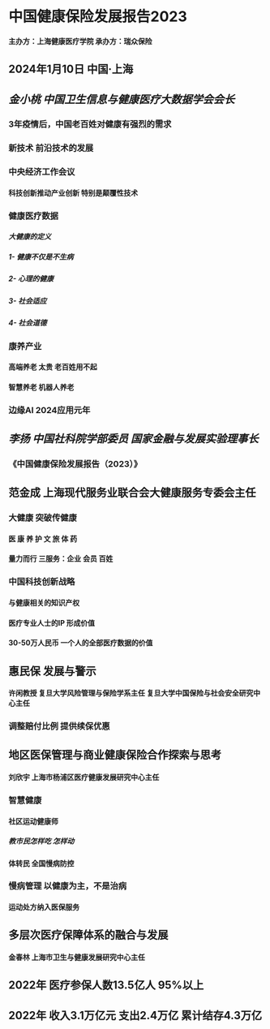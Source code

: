 # **中国健康保险发展报告2023**  
#### 主办方：上海健康医疗学院 承办方：瑞众保险  
## 2024年1月10日 中国·上海  
## *金小桃 中国卫生信息与健康医疗大数据学会会长*  
### 3年疫情后，中国老百姓对健康有强烈的需求  
### 新技术 前沿技术的发展  
### 中央经济工作会议 
#### 科技创新推动产业创新  特别是颠覆性技术   
### 健康医疗数据 
#### *大健康的定义*  
##### 1- 健康不仅是不生病  
##### 2- 心理的健康  
##### 3- 社会适应  
##### 4- 社会道德  
### 康养产业  
#### 高端养老 太贵 老百姓用不起  
#### 智慧养老 机器人养老
### 边缘AI 2024应用元年
## *李扬 中国社科院学部委员 国家金融与发展实验理事长*  
### **《中国健康保险发展报告（2023）》**  
## **范金成 上海现代服务业联合会大健康服务专委会主任**  
### 大健康 突破传健康 
#### 医 康 养 护 文 旅 体 药 
#### 量力而行 三服务：企业 会员 百姓
### 中国科技创新战略  
#### 与健康相关的知识产权  
#### 医疗专业人士的IP 形成价值
#### 30-50万人民币 一个人的全部医疗数据的价值
## 惠民保 发展与警示  
#### 许闲教授 复旦大学风险管理与保险学系主任 复旦大学中国保险与社会安全研究中心主任
### 调整赔付比例 提供续保优惠
## 地区医保管理与商业健康保险合作探索与思考 
#### 刘欣宇 上海市杨浦区医疗健康发展研究中心主任
### 智慧健康
#### **社区运动健康师** 
##### 教市民怎样吃 怎样动
#### 体转民 全国慢病防控
### 慢病管理 以健康为主，不是治病
#### 运动处方纳入医保服务  
## 多层次医疗保障体系的融合与发展
####  金春林 上海市卫生与健康发展研究中心主任  
## 2022年 医疗参保人数13.5亿人 95%以上
## 2022年 收入3.1万亿元 支出2.4万亿 累计结存4.3万亿  

